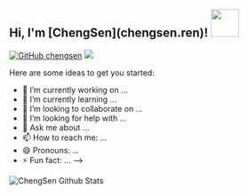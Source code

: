 <h2> Hi, I'm [ChengSen](chengsen.ren)! <img src="https://media.giphy.com/media/mGcNjsfWAjY5AEZNw6/giphy.gif" width="50"></h2>

[![GitHub chengsen](https://img.shields.io/github/followers/chengsen?label=follow&style=social)](https://github.com/chengsen)
![](https://visitor-badge.glitch.me/badge?page_id=chengsen)

Here are some ideas to get you started:

- 🔭 I’m currently working on ...
- 🌱 I’m currently learning ...
- 👯 I’m looking to collaborate on ...
- 🤔 I’m looking for help with ...
- 💬 Ask me about ...
- 📫 How to reach me: ...
- 😄 Pronouns: ...
- ⚡ Fun fact: ...
-->

![ChengSen Github Stats](https://github-readme-stats.vercel.app/api?username=chengsen&show_icons=true&title_color=fff&icon_color=79ff97&text_color=9f9f9f&bg_color=151515)
